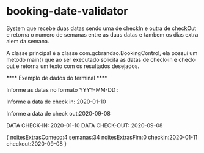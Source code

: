 # booking-date-validator
System que recebe duas datas sendo uma de checkIn e outra de checkOut e retorna o numero de semanas entre as duas datas 
e tambem os dias extra alem da semana.

A classe principal é a classe com.gcbrandao.BookingControl, ela possui um metodo main() que ao ser executado solicita 
as datas de check-in e check-out e retorna um texto com os resultados desejados.


****  Exemplo de dados do terminal ****


Informe as datas no formato YYYY-MM-DD :

Informe a data de check in: 2020-01-10

Informe a data de check out:2020-09-08

DATA CHECK-IN: 2020-01-10
DATA CHECK-OUT: 2020-09-08

{
noitesExtrasComeco:4
semanas:34
noitesExtrasFim:0
checkin:2020-01-11
checkout:2020-09-08
}

